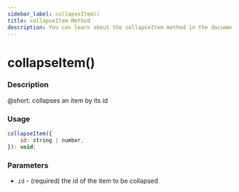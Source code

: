 ```yaml
---
sidebar_label: collapseItem()
title: collapseItem Method
description: You can learn about the collapseItem method in the documentation of the DHTMLX JavaScript To Do List library. Browse developer guides and API reference, try out code examples and live demos, and download a free 30-day evaluation version of DHTMLX To Do List.
---
```


# collapseItem()

### Description

@short: collapses an item by its id

### Usage

~~~js
collapseItem({
    id: string | number,
}): void;
~~~

### Parameters

- `id` - (required) the id of the item to be collapsed
